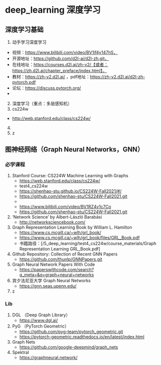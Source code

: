 # deep_learning 深度学习

## 深度学习基础
    
1. 动手学习深度学习
- 视频：https://www.bilibili.com/video/BV1if4y147hS，
- 开源地址：https://github.com/d2l-ai/d2l-zh.git，
- 在线地址：https://courses.d2l.ai/zh-v2/【或者：https://zh.d2l.ai/chapter_preface/index.html】，
- 教材：https://zh-v2.d2l.ai/  ，pdf地址：https://zh-v2.d2l.ai/d2l-zh-pytorch.pdf
- 论坛：https://discuss.pytorch.org/
- 
2.  深度学习（重点：多层感知机）
3.  cs224w
- http://web.stanford.edu/class/cs224w/
4. 
5. z


## 图神经网络（Graph Neural Networks，GNN）

### 必学课程
1. Stanford Course: CS224W Machine Learning with Graphs
   - https://web.stanford.edu/class/cs224w/
   - test4_cs224w
   - https://shenhao-stu.github.io/CS224W-Fall2021/#/
   - https://github.com/shenhao-stu/CS224W-Fall2021.git
   - 
   - https://www.bilibili.com/video/BV1RZ4y1c7Co
   - https://github.com/shenhao-stu/CS224W-Fall2021.git
2. ‘Network Science’ by Albert-László Barabási
   - http://networksciencebook.com/
3. Graph Representation Learning Book by William L. Hamilton
   - https://www.cs.mcgill.ca/~wlh/grl_book/
   - https://www.cs.mcgill.ca/~wlh/grl_book/files/GRL_Book.pdf
   - 书籍路径：[/5_deep_learning/test4_cs224w/course_materials/Graph Representation Learning GRL_Book.pdf]
4. Github Repository: Collection of Recent GNN Papers
   - https://github.com/thunlp/GNNPapers.git
5. Graph Neural Network Papers With Code
   - https://paperswithcode.com/search?q_meta=&q=graph+neural+networks
6. 宾夕法尼亚大学 Graph Neural Networks 
   - https://gnn.seas.upenn.edu/
7. z


### Lib
    
1. DGL （Deep Graph Library）
   - https://www.dgl.ai/
2. PyG （PyTorch Geometric）
   - https://github.com/pyg-team/pytorch_geometric.git
   - https://pytorch-geometric.readthedocs.io/en/latest/index.html
3. Graph Nets
   - https://github.com/google-deepmind/graph_nets
4. Spektral
   - https://graphneural.network/
